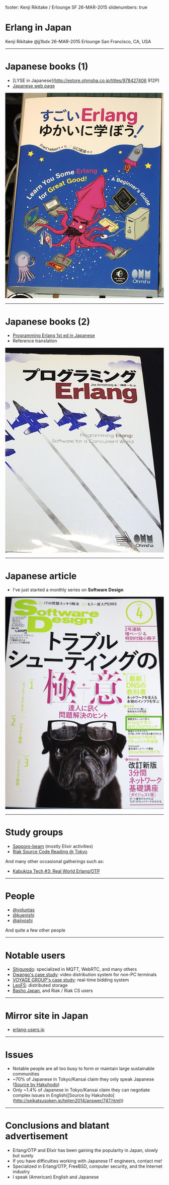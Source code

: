 footer: Kenji Rikitake / Erlounge SF 26-MAR-2015
slidenumbers: true

<!-- Use Deckset 1.4, Next theme, 4:3 aspect ratio -->

# Erlang in Japan

Kenji Rikitake
@jj1bdx
26-MAR-2015
Erlounge
San Francisco, CA, USA

---

# Japanese books (1)

* [LYSE in Japanese](http://estore.ohmsha.co.jp/titles/978427406
912P)
* [Japanese web page](http://www.ymotongpoo.com/works/lyse-ja/)

![right](lyseja-20140628.jpg)

---

# Japanese books (2)

* [Programming Erlang 1st ed in Japanese](http://estore.ohmsha.co.jp/titles/978427406714P)
* Reference translation

![right](jaerlangja-20150322.jpg)

---

# Japanese article

* I've just started a monthly series on **Software Design**

![right](software-design-201504.jpg)

---

# Study groups

* [Sapporo-beam](http://sapporo-beam.github.io/) (mostly Elixir activities)
* [Riak Source Code Reading @ Tokyo](http://riak-scr.connpass.com/)

And many other occasional gatherings such as:

* [Kabukiza Tech #3: Real World Erlang/OTP](http://kbkz.connpass.com/event/5288/)

---

# People

* [@voluntas](https://twitter.com/voluntas/)
* [@kuenishi](https://twitter.com/kuenishi/)
* [@ajiyoshi](https://twitter.com/ajiyoshi/)

And quite a few other people

---

# Notable users

* [Shiguredo](http://shiguredo.jp/): specialized in MQTT, WebRTC, and many others
* [Dwango's case study](http://kbkz.connpass.com/event/5288/): video distribution system for non-PC terminals
* [VOYAGE GROUP's case study](http://www.slideshare.net/ajiyoshi/real-world-erlang): real-time bidding system
* [LeoFS](http://leo-project.net/leofs/): distributed storage
* [Basho Japan](http://basho.co.jp/), and Riak / Riak CS users

---

# Mirror site in Japan

* [erlang-users.jp](http://erlang-users.jp/)

---

# Issues

* Notable people are all too busy to form or maintain large sustainable communities
* ~70% of Japanese in Tokyo/Kansai claim they only speak Japanese ([Source by Hakuhodo](http://seikatsusoken.jp/teiten2014/answer/762.html))
* Only ~1.4% of Japanese in Tokyo/Kansai claim they can negotiate complex issues in English([Source by Hakuhodo] (http://seikatsusoken.jp/teiten2014/answer/747.html))

---

# Conclusions and blatant advertisement

* Erlang/OTP and Elixir has been gaining the popularity in Japan, slowly but surely
* If you have difficulties working with Japanese IT engineers, contact me!
* Specialized in Erlang/OTP, FreeBSD, computer security, and the Internet industry
* I speak (American) English and Japanese

